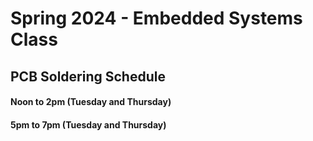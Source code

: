 # Spring 2024 - Embedded Systems Class
## PCB Soldering Schedule

#### Noon to 2pm (Tuesday and Thursday)


#### 5pm to 7pm (Tuesday and Thursday)

